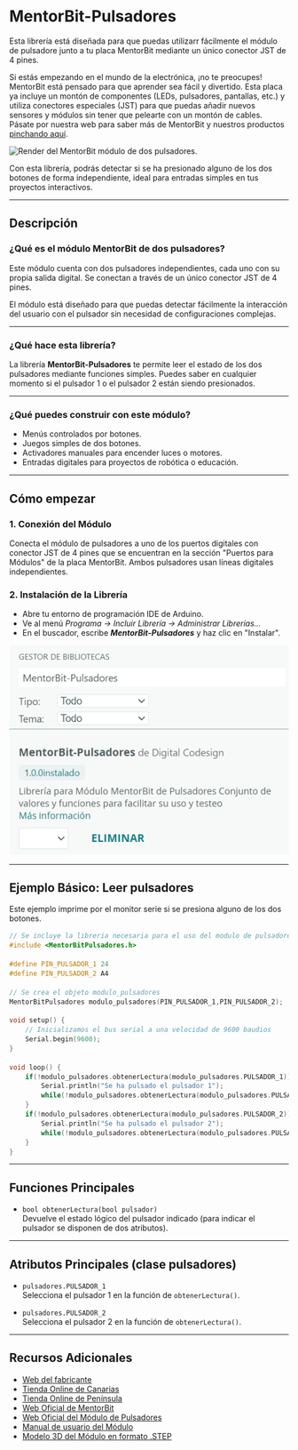 # MentorBit-Pulsadores

Esta librería está diseñada para que puedas utilizarr fácilmente el módulo de pulsadore junto a tu placa MentorBit mediante un único conector JST de 4 pines.

Si estás empezando en el mundo de la electrónica, ¡no te preocupes! MentorBit está pensado para que aprender sea fácil y divertido. Esta placa ya incluye un montón de componentes (LEDs, pulsadores, pantallas, etc.) y utiliza conectores especiales (JST) para que puedas añadir nuevos sensores y módulos sin tener que pelearte con un montón de cables. Pásate por nuestra web para saber más de MentorBit y nuestros productos [pinchando aquí](https://digitalcodesign.com/).

![Render del MentorBit módulo de dos pulsadores.](https://github.com/DigitalCodesign/MentorBit-Pulsadores/blob/main/assets/Modulo/Modulo_Pulsadores.png)

Con esta librería, podrás detectar si se ha presionado alguno de los dos botones de forma independiente, ideal para entradas simples en tus proyectos interactivos.

---

## Descripción

### ¿Qué es el módulo MentorBit de dos pulsadores?

Este módulo cuenta con dos pulsadores independientes, cada uno con su propia salida digital. Se conectan a través de un único conector JST de 4 pines.

El módulo está diseñado para que puedas detectar fácilmente la interacción del usuario con el pulsador sin necesidad de configuraciones complejas.

---

### ¿Qué hace esta librería?

La librería **MentorBit-Pulsadores** te permite leer el estado de los dos pulsadores mediante funciones simples. Puedes saber en cualquier momento si el pulsador 1 o el pulsador 2 están siendo presionados.

---

### ¿Qué puedes construir con este módulo?

- Menús controlados por botones.
- Juegos simples de dos botones.
- Activadores manuales para encender luces o motores.
- Entradas digitales para proyectos de robótica o educación.

---

## Cómo empezar

### 1. **Conexión del Módulo**

Conecta el módulo de pulsadores a uno de los puertos digitales con conector JST de 4 pines que se encuentran en la sección "Puertos para Módulos" de la placa MentorBit. Ambos pulsadores usan líneas digitales independientes.

### 2. **Instalación de la Librería**

- Abre tu entorno de programación IDE de Arduino.
- Ve al menú *Programa -> Incluir Librería -> Administrar Librerías...*
- En el buscador, escribe ***MentorBit-Pulsadores*** y haz clic en "Instalar".

![Ejemplo de búsqueda en el gestor de librerías del IDE de Arduino.](https://github.com/DigitalCodesign/MentorBit-Pulsadores/blob/main/assets/library_instalation_example.png)

---

## Ejemplo Básico: Leer pulsadores

Este ejemplo imprime por el monitor serie si se presiona alguno de los dos botones.

```cpp
// Se incluye la libreria necesaria para el uso del modulo de pulsadores
#include <MentorBitPulsadores.h>

#define PIN_PULSADOR_1 24
#define PIN_PULSADOR_2 A4

// Se crea el objeto modulo_pulsadores
MentorBitPulsadores modulo_pulsadores(PIN_PULSADOR_1,PIN_PULSADOR_2);  

void setup() {
    // Inicializamos el bus serial a una velocidad de 9600 baudios
    Serial.begin(9600);
}

void loop() {
    if(!modulo_pulsadores.obtenerLectura(modulo_pulsadores.PULSADOR_1)){
        Serial.println("Se ha pulsado el pulsador 1");
        while(!modulo_pulsadores.obtenerLectura(modulo_pulsadores.PULSADOR_1));
    }
    if(!modulo_pulsadores.obtenerLectura(modulo_pulsadores.PULSADOR_2)){
        Serial.println("Se ha pulsado el pulsador 2");
        while(!modulo_pulsadores.obtenerLectura(modulo_pulsadores.PULSADOR_2));
    }
}
```

---

## Funciones Principales

- `bool obtenerLectura(bool pulsador)`  
  Devuelve el estado lógico del pulsador indicado (para indicar el pulsador se disponen de dos atributos).

---

## Atributos Principales (clase pulsadores)

- `pulsadores.PULSADOR_1`  
  Selecciona el pulsador 1 en la función de `obtenerLectura()`.

- `pulsadores.PULSADOR_2`  
  Selecciona el pulsador 2 en la función de `obtenerLectura()`.

---

## Recursos Adicionales

- [Web del fabricante](https://digitalcodesign.com/)
- [Tienda Online de Canarias](https://canarias.digitalcodesign.com/shop)
- [Tienda Online de Península](https://digitalcodesign.com/shop)
- [Web Oficial de MentorBit](https://digitalcodesign.com/mentorbit)
- [Web Oficial del Módulo de Pulsadores](https://canarias.digitalcodesign.com/shop/00038805-mentorbit-modulo-de-pulsadores-8111?category=226&order=create_date+desc#attr=)
- [Manual de usuario del Módulo](https://drive.google.com/file/d/19UKh8xvWa1s_IAWsS2bx1jMyJLhTn91o/view?usp=drive_link)
- [Modelo 3D del Módulo en formato .STEP](https://drive.google.com/file/d/1NgnDGHyL2NPyO9IWciVHZKL5mXTEADZ3/view?usp=drive_link)
